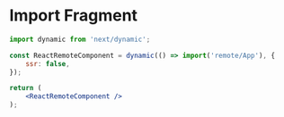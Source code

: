 # Import Fragment 
```jsx
import dynamic from 'next/dynamic';

const ReactRemoteComponent = dynamic(() => import('remote/App'), {
    ssr: false,
});


```
```jsx
return (
    <ReactRemoteComponent />
);

```
